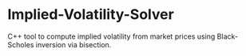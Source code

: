 # Implied-Volatility-Solver
C++ tool to compute implied volatility from market prices using Black-Scholes inversion via bisection.
